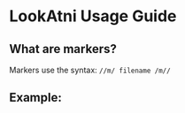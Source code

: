 # LookAtni Usage Guide

## What are markers?

Markers use the syntax: `//m/ filename /m//`

## Example:

```